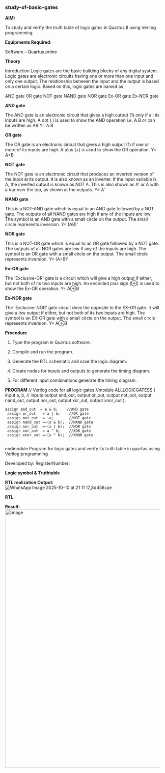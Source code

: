 

### study-of-basic-gates

**AIM:** 

To study and verify the truth table of logic gates in Quartus II using Verilog programming.

**Equipments Required:**

Software – Quartus prime 

**Theory**

Introduction Logic gates are the basic building blocks of any digital system. Logic gates are electronic circuits having one or more than one input and only one output. The relationship between the input and the output is based on a certain logic. Based on this, logic gates are named as

AND gate OR gate NOT gate NAND gate NOR gate Ex-OR gate Ex-NOR gate

**AND gate**

The AND gate is an electronic circuit that gives a high output (1) only if all its inputs are high. A dot (.) is used to show the AND operation i.e. A.B or can be written as AB
Y= A.B

**OR gate** 

The OR gate is an electronic circuit that gives a high output (1) if one or more of its inputs are high. A plus (+) is used to show the OR operation.
Y= A+B

**NOT gate**

The NOT gate is an electronic circuit that produces an inverted version of the input at its output. It is also known as an inverter. If the input variable is A, the inverted output is known as NOT A. This is also shown as A' or A with a bar over the top, as shown at the outputs.
Y= A'

**NAND gate**

This is a NOT-AND gate which is equal to an AND gate followed by a NOT gate. The outputs of all NAND gates are high if any of the inputs are low. The symbol is an AND gate with a small circle on the output. The small circle represents inversion.
Y= (AB)’

**NOR gate**

This is a NOT-OR gate which is equal to an OR gate followed by a NOT gate. The outputs of all NOR gates are low if any of the inputs are high. The symbol is an OR gate with a small circle on the output. The small circle represents inversion.
Y= (A+B)’

**Ex-OR gate**

The 'Exclusive-OR' gate is a circuit which will give a high output if either, but not both of its two inputs are high. An encircled plus sign (⊕) is used to show the Ex-OR operation.
Y= A⊕B

**Ex-NOR gate**

The 'Exclusive-NOR' gate circuit does the opposite to the EX-OR gate. It will give a low output if either, but not both of its two inputs are high. The symbol is an EX-OR gate with a small circle on the output. The small circle represents inversion.
Y= A⊕B

**Procedure** 

1.	Type the program in Quartus software.

2.	Compile and run the program.

3.	Generate the RTL schematic and save the logic diagram.

4.	Create nodes for inputs and outputs to generate the timing diagram.

5.	For different input combinations generate the timing diagram.


**PROGRAM**
// Verilog code for all logic gates
//module ALLLOGICGATESS (
    input a, b,        // inputs
	 output and_out,
	 output or_out,
	 output not_out,
	 output nand_out,
	 output nor_out,
	 output xor_out,
	 output xnor_out
);

    assign and_out  = a & b;    //AND gate
	 assign or_out   = a | b;    //OR gate
	 assign not_out  = ~a;       //NOT gate
	 assign nand_out =~(a & b);  //NAND gate
	 assign nor_out  =~(a | b);  //NOR gate
	 assign xor_out  = a ^ b;    //XOR gate
	 assign xnor_out =~(a ^ b);  //XNOR gate
	 
endmodule
Program for logic gates and verify its truth table in quartus using Verilog programming

 Developed by: RegisterNumber: 
 
**Logic symbol & Truthtable**

**RTL realization Output:** 
![WhatsApp Image 2025-10-10 at 21 11 17_8d458cae](https://github.com/user-attachments/assets/11a36f36-d1f6-48e1-8e09-1b7763b6cfdf)

**RTL**

**Result:**
<img width="1315" height="842" alt="image" src="https://github.com/user-attachments/assets/4566d8bf-ec22-476b-baed-b5eec2be08fb" />


